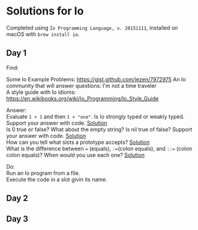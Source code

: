 # Solutions for Io

Completed using `Io Programming Language, v. 20151111`, installed on macOS with `brew install io`.  

## Day 1

Find:  

Some Io Example Problems:  https://gist.github.com/jezen/7972975
An Io community  that will answer questions: I'm not a time traveler  
A style guide with Io idioms: https://en.wikibooks.org/wiki/Io_Programming/Io_Style_Guide  

Answer:  
Evaluate `1 + 1` and then `1 + "one"`. Is Io strongly typed or weakly typed. Support your answer with code. [Solution](day1_answer.io)  
Is 0 true or false? What about the empty string? Is nil true of false? Support your answer with code. [Solution](day1_answer.io)  
How can you tell what slots a prototype accepts? [Solution](day1_typing.io)  
What is the difference between `=` (equals), `:=`(colon equals), and `::=` (colon colon equals)? When would you use each one? [Solution](day1_answer.io)  

Do:  
Run an Io program from a file.  
Execute the code in a slot givin its name.  


## Day 2


## Day 3